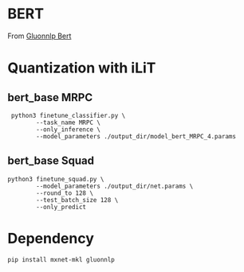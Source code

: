 # BERT

From [Gluonnlp Bert](https://github.com/dmlc/gluon-nlp/tree/v0.9.x/scripts/bert)


# Quantization with iLiT
## bert_base MRPC
```
 python3 finetune_classifier.py \
        --task_name MRPC \
        --only_inference \
        --model_parameters ./output_dir/model_bert_MRPC_4.params

```

## bert_base Squad
```
python3 finetune_squad.py \
        --model_parameters ./output_dir/net.params \
        --round_to 128 \
        --test_batch_size 128 \
        --only_predict
```
 

# Dependency

```
pip install mxnet-mkl gluonnlp

```
